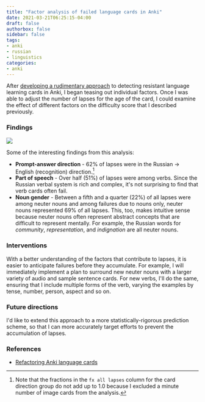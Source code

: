 ```yaml
---
title: "Factor analysis of failed language cards in Anki"
date: 2021-03-21T06:25:15-04:00
draft: false
authorbox: false
sidebar: false
tags:
- anki
- russian
- linguistics
categories:
- anki
---
```

After [developing a rudimentary approach](/2021/03/20/refactoring-anki-language-cards/) to detecting resistant language learning cards in Anki, I began teasing out individual factors. Once I was able to adjust the number of lapses for the age of the card, I could examine the effect of different factors on the difficulty score that I described previously.

### Findings

![](/images/2021/03/21/analysis.png)

Some of the interesting findings from this analysis:

- **Prompt-answer direction** - 62% of lapses were in the Russian → English (recognition) direction.[^1]
- **Part of speech** - Over half (51%) of lapses were among verbs. Since the Russian verbal system is rich and complex, it's not surprising to find that verb cards often fail.
- **Noun gender** - Between a fifth and a quarter (22%) of all lapses were among neuter nouns and among failures due to nouns only, neuter nouns represented 69% of all lapses. This, too, makes intuitive sense because neuter nouns often represent abstract concepts that are difficult to represent mentally. For example, the Russian words for _community_, _representation_, and _indignation_ are all neuter nouns.

### Interventions

With a better understanding of the factors that contribute to lapses, it is easier to anticipate failures before they accumulate. For example, I will immediately implement a plan to surround new neuter nouns with a larger variety of audio and sample sentence cards. For new verbs, I'll do the same, ensuring that I include multiple forms of the verb, varying the examples by tense, number, person, aspect and so on.

### Future directions

I'd like to extend this approach to a more statistically-rigorous prediction scheme, so that I can more accurately target efforts to prevent the accumulation of lapses.

[^1]: Note that the fractions in the `fx all lapses` column for the card direction group do not add up to 1.0 because I excluded a minute number of image cards from the analysis.

### References

- [Refactoring Anki language cards](/2021/03/20/refactoring-anki-language-cards/)
